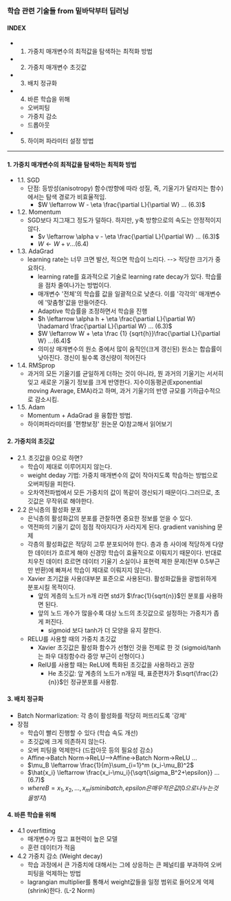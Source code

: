 ### 학습 관련 기술들 from 밑바닥부터 딥러닝
#### INDEX
- 1) 가중치 매개변수의 최적값을 탐색하는 최적화 방법
- 2) 가중치 매개변수 초깃값
- 3) 배치 정규화
- 4) 바른 학습을 위해
    - 오버피팅
    - 가중치 감소
    - 드롭아웃
- 5) 하이퍼 파라미터 설정 방법
---
#### 1. 가중치 매개변수의 최적값을 탐색하는 최적화 방법
- 1.1. SGD
    - 단점: 등방성(anisotropy) 함수(방향에 따라 성질, 즉, 기울기가 달라지는 함수)에서는 탐색 경로가 비효율적임.
        - $W \leftarrow W - \eta \frac{\partial L}{\partial W}  ... (6.3)$
- 1.2. Momentum
    - SGD보다 지그재그 정도가 덜하다. 하지만, y축 방향으로의 속도는 안정적이지 않다.
        - $v \leftarrow \alpha v - \eta \frac{\partial L}{\partial W}  ... (6.3)$
        - $W \leftarrow W + v ...(6.4)$
- 1.3. AdaGrad
    - learning rate는 너무 크면 발산, 적으면 학습이 느리다. --> 적당한 크기가 중요하다.
        - learning rate를 효과적으로 기술로 learning rate decay가 있다. 학습률을 점차 줄여나가는 방법이다.
        - 매개변수 '전체'의 학습률 값을 일괄적으로 낮춘다. 이를 '각각의' 매개변수에 '맞춤형'값을 만들어준다.
        - Adaptive 학습률을 조정하면서 학습을 진행
        - $h \leftarrow \alpha h + \eta \frac{\partial L}{\partial W} \hadamard \frac{\partial L}{\partial W} ... (6.3)$
        - $W \leftarrow W + \eta \frac {1} {sqrt{h}}\frac{\partial L}{\partial W} ...(6.4)$
        - 의미상 매개변수의 원소 중에서 많이 움직인(크게 갱신된) 원소는 합습률이 낮아진다. 갱신이 될수록 갱신량이 적어진다
- 1.4. RMSprop
    - 과거의 모든 기울기를 균일하게 더하는 것이 아니라, 뭔 과거의 기울기는 서서히 잊고 새로운 기울기 정보를 크게 반영한다. 지수이동평균(Exponential moving Average, EMA)라고 하며, 과거 기울기의 반영 규모를 기하급수적으로 감소시킴.
- 1.5. Adam
    - Momentum + AdaGrad 을 융합한 방법.
    - 하이퍼파라미터를 '편향보정' 원논문 Q)참고해서 읽어보기
#### 2. 가중치의 초깃값
- 2.1. 초깃값을 0으로 하면?
    - 학습이 제대로 이루어지지 않는다.
    - weight deday 기법: 가중치 매개변수의 값이 작아지도록 학습하는 방법으로 오버피팅을 피한다.
    - 오차역전파법에서 모든 가중치의 값이 똑같이 갱신되기 때문이다.그러므로, 초깃값은 무작위로 해야한다.
- 2.2 은닉층의 활성화 분포
    - 은닉층의 활성화값의 분포를 관찰하면 중요한 정보를 얻을 수 있다.
    - 역전파의 기울기 값이 점점 작아지다가 사라지게 된다. gradient vanishing 문제
    - 각층의 활성화값은 적당히 고루 분포되어야 한다. 층과 층 사이에 적당하게 다양한 데이터가 흐르게 해야 신경망 학습이 효율적으로 이뤄지기 때문이다. 반대로 치우친 데이터 흐르면 데이터 기울기 소실이나 표현력 제한 문제(전부 0.5부근만 반환)에 빠져서 학습이 제대로 이뤄지지 않는다.
    - Xavier 초기값을 사용(대부분 표준으로 사용된다). 활성화값들을 광범위하게 분포시킬 목적이다.
        - 앞의 게층의 노드가 n개 라면 std가 $\frac{1}{sqrt{n}}$인 분포를 사용하면 된다.
        - 앞의 노드 개수가 많을수록 대상 노드의 초깃값으로 설정하는 가중치가 좁게 퍼진다.
            - sigmoid 보다 tanh가 더 모양을 유지 잘한다.
    - RELU를 사용할 때의 가중치 초깃값
        - Xavier 초깃값은 활성화 함수가 선형인 것을 전제로 한 것 (sigmoid/tanh는 좌우 대칭함수라 중앙 부근이 선형이다.)
        - RelU를 사용할 때는 ReLU에 특화된 초깃값을 사용하라고 권장
            - He 초깃값: 앞 계층의 노드가 n개일 때, 표준편차가 $\sqrt{\frac{2}{n}}$인 정규분포를 사용함.
            
#### 3. 배치 정규화
- Batch Normarlization: 각 층이 활성화를 적당히 퍼뜨리도록 '강제'
- 장점
    - 학습이 빨리 진행할 수 있다 (학습 속도 개선)
    - 초깃값에 크게 의존하지 않는다.
    - 오버 피팅을 억제한다 (드랍아웃 등의 필요성 감소)
    - Affine->Batch Norm->ReLU-->Affine->Batch Norm->ReLU ...
    - $\mu_B \leftarrow \frac{1}{m}\sum_{i=1}^m (x_i-\mu_B)^2$
    - $\hat{x_i} \leftarrow \frac{x_i-\mu_i}{\sqrt{\sigma_B^2+\epsilon}} ...(6.7)$
    - $where B = {x_1,x_2,...,x_m} is mini batch, epsilon 은 매우 적은 값(0으로 나누는 것을 방지)$
#### 4. 바른 학습을 위해    
- 4.1 overfitting
    - 매개변수가 많고 표현력이 높은 모델
    - 훈련 데이터가 적음
- 4.2 가중치 감소 (Weight decay)
    - 학습 과정에서 큰 가중치에 대해서는 그에 상응하는 큰 페널티를 부과하여 오버피팅을 억제하는 방법
    - lagrangian multiplier를 통해서 weight값들을 일정 범위로 들어오게 억제(shrink)한다. (L-2 Norm)
                
    